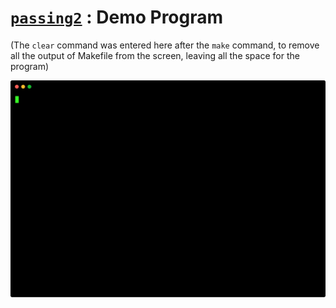 # [`passing2`](src) : Demo Program
(The `clear` command was entered here after the `make` command, to remove all the output of Makefile from the screen, leaving all the space for the program)

![Demo](../_demos/passing2.svg)
